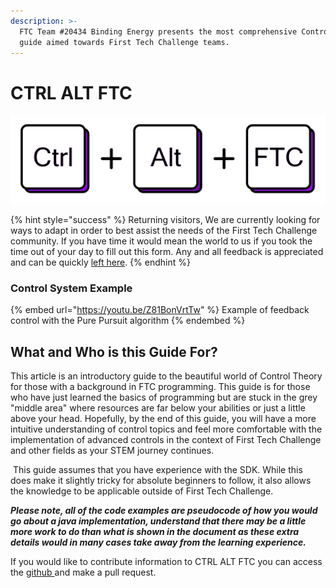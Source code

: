 ```yaml
---
description: >-
  FTC Team #20434 Binding Energy presents the most comprehensive Control Theory
  guide aimed towards First Tech Challenge teams.
---
```


# CTRL ALT FTC

![](<.gitbook/assets/CTRL ALT FTC NEW COLOR .png>)

{% hint style="success" %}
Returning visitors,  We are currently looking for ways to adapt in order to best assist the needs of the First Tech Challenge community.  If you have time it would mean the world to us if you took the time out of your day to fill out this form. Any and all feedback is appreciated and can be quickly [left here](https://forms.gle/SjSEG5mSNRPiBNyK7).
{% endhint %}

### Control System Example

{% embed url="https://youtu.be/Z81BonVrtTw" %}
Example of feedback control with the Pure Pursuit algorithm
{% endembed %}

## What and Who is this Guide For?

This article is an introductory guide to the beautiful world of Control Theory for those with a background in FTC programming. This guide is for those who have just learned the basics of programming but are stuck in the grey "middle area" where resources are far below your abilities or just a little above your head. Hopefully, by the end of this guide, you will have a more intuitive understanding of control topics and feel more comfortable with the implementation of advanced controls in the context of First Tech Challenge and other fields as your STEM journey continues.

‌ This guide assumes that you have experience with the SDK. While this does make it slightly tricky for absolute beginners to follow, it also allows the knowledge to be applicable outside of First Tech Challenge.

_**Please note, all of the code examples are pseudocode of how you would go about a java implementation, understand that there may be a little more work to do than what is shown in the document as these extra details would in many cases take away from the learning experience.**_&#x20;

If you would like to contribute information to CTRL ALT FTC you can access the [github ](https://github.com/BenCaunt/CTRL-ALT-FTC)and make a pull request.
